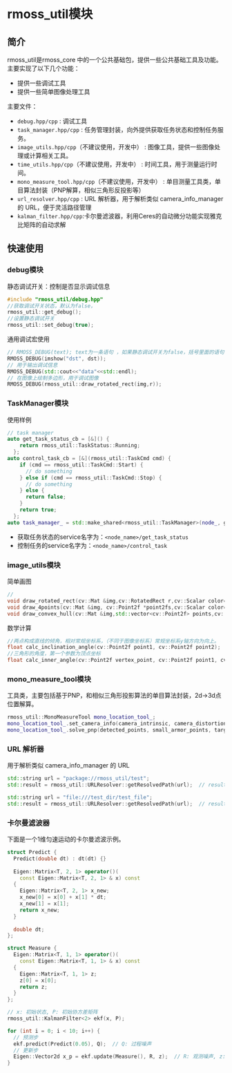 # rmoss_util模块

## 简介

rmoss_util是rmoss_core 中的一个公共基础包，提供一些公共基础工具及功能。主要实现了以下几个功能：

* 提供一些调试工具
* 提供一些简单图像处理工具

主要文件：
* `debug.hpp/cpp` : 调试工具
* `task_manager.hpp/cpp` : 任务管理封装，向外提供获取任务状态和控制任务服务。
* `image_utils.hpp/cpp`（不建议使用，开发中） : 图像工具，提供一些图像处理或计算相关工具。
* `time_utils.hpp/cpp`（不建议使用，开发中） : 时间工具，用于测量运行时间。
* `mono_measure_tool.hpp/cpp`（不建议使用，开发中） : 单目测量工具类，单目算法封装（PNP解算，相似三角形反投影等）
* `url_resolver.hpp/cpp` : URL 解析器，用于解析类似 camera_info_manager 的 URL，便于灵活路径管理
* `kalman_filter.hpp/cpp`:卡尔曼滤波器，利用Ceres的自动微分功能实现雅克比矩阵的自动求解

## 快速使用

### debug模块

静态调试开关：控制是否显示调试信息

```c++
#include "rmoss_util/debug.hpp"
//获取调试开关状态，默认为false，
rmoss_util::get_debug();
//设置静态调试开关
rmoss_util::set_debug(true);
```

通用调试宏使用

```c++
// RMOSS_DEBUG(text); text为一条语句 ，如果静态调试开关为false，括号里面的语句不会被执行。
RMOSS_DEBUG(imshow("dst", dst));
// 用于输出调试信息
RMOSS_DEBUG(std::cout<<"data"<<std::endl);
// 在图像上绘制多边形，用于调试图像
RMOSS_DEBUG(rmoss_util::draw_rotated_rect(img,r));
```

### TaskManager模块

使用样例
```c++
// task manager
auto get_task_status_cb = [&]() {
    return rmoss_util::TaskStatus::Running;
  };
auto control_task_cb = [&](rmoss_util::TaskCmd cmd) {
    if (cmd == rmoss_util::TaskCmd::Start) {
      // do something
    } else if (cmd == rmoss_util::TaskCmd::Stop) {
      // do something
    } else {
      return false;
    }
    return true;
  };
auto task_manager_ = std::make_shared<rmoss_util::TaskManager>(node_, get_task_status_cb, control_task_cb);
```
* 获取任务状态的service名字为：`<node_name>/get_task_status`
* 控制任务的service名字为：`<node_name>/control_task`

### image_utils模块

简单画图

```c++
//
void draw_rotated_rect(cv::Mat &img,cv::RotatedRect r,cv::Scalar color=green);
void draw_4points(cv::Mat &img, cv::Point2f *point2fs,cv::Scalar color=green);
void draw_convex_hull(cv::Mat &img,std::vector<cv::Point2f> points,cv::Scalar color=green);

```

数学计算

```c++
//两点构成直线的倾角，相对常规坐标系，（不同于图像坐标系）常规坐标系y轴方向为向上。
float calc_inclination_angle(cv::Point2f point1, cv::Point2f point2);
//三角形的角度，第一个参数为顶点坐标
float calc_inner_angle(cv::Point2f vertex_point, cv::Point2f point1, cv::Point2f point2);
```

### mono_measure_tool模块

工具类，主要包括基于PNP，和相似三角形投影算法的单目算法封装，2d->3d点位置解算。

```c++
rmoss_util::MonoMeasureTool mono_location_tool_;
mono_location_tool_.set_camera_info(camera_intrinsic, camera_distortion);
mono_location_tool_.solve_pnp(detected_points, small_armor_points, target_postion);
```

### URL 解析器

用于解析类似 camera_info_manager 的 URL

```c++
std::string url = "package://rmoss_util/test";
std::result = rmoss_util::URLResolver::getResolvedPath(url);  // result = "<rmoss_util的share路径>/test"

std::string url = "file:///test_dir/test_file";
std::result = rmoss_util::URLResolver::getResolvedPath(url);  // result = "/test_dir/test_file"
```

### 卡尔曼滤波器

下面是一个1维匀速运动的卡尔曼滤波示例。

```cpp
struct Predict {
  Predict(double dt) : dt(dt) {}
    
  Eigen::Matrix<T, 2, 1> operator()(
    const Eigen::Matrix<T, 2, 1> & x) const
  {
    Eigen::Matrix<T, 2, 1> x_new;
    x_new[0] = x[0] + x[1] * dt;
    x_new[1] = x[1];
    return x_new;
  }
  
  double dt;  
};

struct Measure {
  Eigen::Matrix<T, 1, 1> operator()(
    const Eigen::Matrix<T, 1, 1> & x) const
  {
    Eigen::Matrix<T, 1, 1> z;
    z[0] = x[0];
    return z;
  }
};

// x: 初始状态, P: 初始协方差矩阵
rmoss_util::KalmanFilter<2> ekf(x, P);

for (int i = 0; i < 10; i++) {
  // 预测步
  ekf.predict(Predict(0.05), Q);  // Q: 过程噪声
  // 更新步  
  Eigen::Vector2d x_p = ekf.update(Measure(), R, z);  // R: 观测噪声, z: 观测量  
}
```

